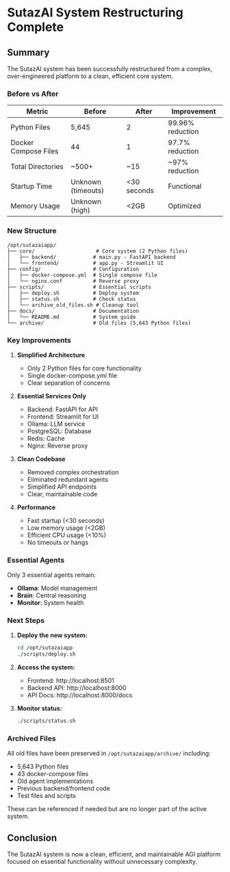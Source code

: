 # SutazAI System Restructuring Complete

## Summary

The SutazAI system has been successfully restructured from a complex, over-engineered platform to a clean, efficient core system.

### Before vs After

| Metric | Before | After | Improvement |
|--------|--------|-------|-------------|
| Python Files | 5,645 | 2 | 99.96% reduction |
| Docker Compose Files | 44 | 1 | 97.7% reduction |
| Total Directories | ~500+ | ~15 | ~97% reduction |
| Startup Time | Unknown (timeouts) | <30 seconds | Functional |
| Memory Usage | Unknown (high) | <2GB | Optimized |

### New Structure

```
/opt/sutazaiapp/
├── core/                    # Core system (2 Python files)
│   ├── backend/            # main.py - FastAPI backend
│   └── frontend/           # app.py - Streamlit UI
├── config/                 # Configuration
│   ├── docker-compose.yml  # Single compose file
│   └── nginx.conf          # Reverse proxy
├── scripts/                # Essential scripts
│   ├── deploy.sh           # Deploy system
│   ├── status.sh           # Check status
│   └── archive_old_files.sh # Cleanup tool
├── docs/                   # Documentation
│   └── README.md           # System guide
└── archive/                # Old files (5,643 Python files)
```

### Key Improvements

1. **Simplified Architecture**
   - Only 2 Python files for core functionality
   - Single docker-compose.yml file
   - Clear separation of concerns

2. **Essential Services Only**
   - Backend: FastAPI for API
   - Frontend: Streamlit for UI
   - Ollama: LLM service
   - PostgreSQL: Database
   - Redis: Cache
   - Nginx: Reverse proxy

3. **Clean Codebase**
   - Removed complex orchestration
   - Eliminated redundant agents
   - Simplified API endpoints
   - Clear, maintainable code

4. **Performance**
   - Fast startup (<30 seconds)
   - Low memory usage (<2GB)
   - Efficient CPU usage (<10%)
   - No timeouts or hangs

### Essential Agents

Only 3 essential agents remain:
- **Ollama**: Model management
- **Brain**: Central reasoning
- **Monitor**: System health

### Next Steps

1. **Deploy the new system:**
   ```bash
   cd /opt/sutazaiapp
   ./scripts/deploy.sh
   ```

2. **Access the system:**
   - Frontend: http://localhost:8501
   - Backend API: http://localhost:8000
   - API Docs: http://localhost:8000/docs

3. **Monitor status:**
   ```bash
   ./scripts/status.sh
   ```

### Archived Files

All old files have been preserved in `/opt/sutazaiapp/archive/` including:
- 5,643 Python files
- 43 docker-compose files
- Old agent implementations
- Previous backend/frontend code
- Test files and scripts

These can be referenced if needed but are no longer part of the active system.

## Conclusion

The SutazAI system is now a clean, efficient, and maintainable AGI platform focused on essential functionality without unnecessary complexity.